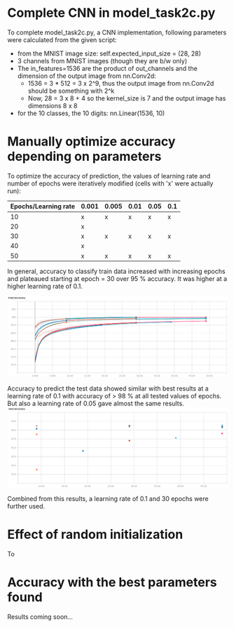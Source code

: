 # Complete CNN in model_task2c.py
To complete model_task2c.py, a CNN implementation, following parameters were calculated from the given script:

  * from the MNIST image size: self.expected_input_size = (28, 28)
  * 3 channels from MNIST images (though they are b/w only)
  * The in_features=1536 are the product of out_channels and the dimension of the output image from nn.Conv2d:
    - 1536 = 3 * 512 =  3 x 2^9, thus the output image from nn.Conv2d should be something with 2^k
    - Now, 28 = 3 x 8 + 4 so the kernel_size is 7 and the output image has dimensions 8 x 8
  * for the 10 classes, the 10 digits: nn.Linear(1536, 10)

# Manually optimize accuracy depending on parameters
To optimize the accuracy of prediction, the values of learning rate and number of epochs were iteratively modified (cells with 'x' were actually run):

| Epochs/Learning rate | 0.001 | 0.005 | 0.01 | 0.05 | 0.1 |
| ---- | ---- | ---- | ---- | ---- | ---- |
| 10 | x | x | x | x | x |
| 20 | x |   |   |   |   |
| 30 | x | x | x | x | x |
| 40 | x |   |   |   |   |
| 50 | x | x | x | x | x |


In general, accuracy to classify train data increased with increasing epochs and plateaued starting at epoch = 30 over 95 % accuracy. It was higher at a higher learning rate of 0.1.

![Accuracy to classify train data](https://github.com/pinargoktepe/PatRec/blob/master/Exercise_2c/figures/train.png)


Accuracy to predict the test data showed similar with best results at a learning rate of 0.1 with accuracy of > 98 % at all tested values of epochs. But also a learning rate of 0.05 gave almost the same results.
![Accuracy to predict test data](https://github.com/pinargoktepe/PatRec/blob/master/Exercise_2c/figures/test.png)

Combined from this results, a learning rate of 0.1 and 30 epochs were further used.

# Effect of random initialization
To 

# Accuracy with the best parameters found
Results coming soon...
